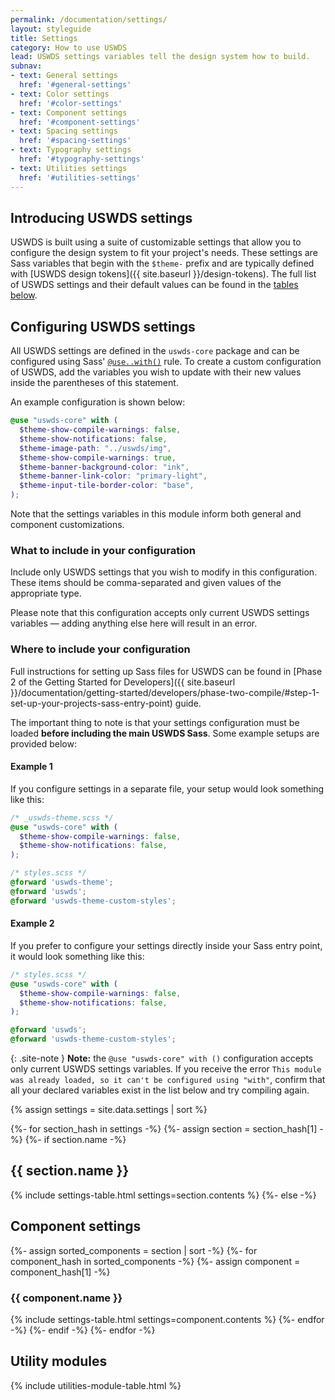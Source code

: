 ```yaml
---
permalink: /documentation/settings/
layout: styleguide
title: Settings
category: How to use USWDS
lead: USWDS settings variables tell the design system how to build.
subnav:
- text: General settings
  href: '#general-settings'
- text: Color settings
  href: '#color-settings'
- text: Component settings
  href: '#component-settings'
- text: Spacing settings
  href: '#spacing-settings'
- text: Typography settings
  href: '#typography-settings'
- text: Utilities settings
  href: '#utilities-settings'
---
```


## Introducing USWDS settings
USWDS is built using a suite of customizable settings that allow you to configure the design system to fit your project's needs. These settings are Sass variables that begin with the `$theme-` prefix and are typically defined with [USWDS design tokens]({{ site.baseurl }}/design-tokens). The full list of USWDS settings and their default values can be found in the [tables below](#general-settings).

## Configuring USWDS settings
All USWDS settings are defined in the `uswds-core` package and can be configured using Sass' [`@use..with()`](https://sass-lang.com/documentation/at-rules/use#configuration) rule. To create a custom configuration of USWDS, add the variables you wish to update with their new values inside the parentheses of this statement.

An example configuration is shown below:

```scss
@use "uswds-core" with (
  $theme-show-compile-warnings: false,
  $theme-show-notifications: false,
  $theme-image-path: "../uswds/img",
  $theme-show-compile-warnings: true,
  $theme-banner-background-color: "ink",
  $theme-banner-link-color: "primary-light",
  $theme-input-tile-border-color: "base",
);
```
Note that the settings variables in this module inform both general and component customizations.

### What to include in your configuration
Include only USWDS settings that you wish to modify in this configuration. These items should be comma-separated and given values of the appropriate type.

Please note that this configuration accepts only current USWDS settings variables &mdash; adding anything else here will result in an error.

### Where to include your configuration
Full instructions for setting up Sass files for USWDS can be found in [Phase 2 of the Getting Started for Developers]({{ site.baseurl }}/documentation/getting-started/developers/phase-two-compile/#step-1-set-up-your-projects-sass-entry-point) guide.

The important thing to note is that your settings configuration must be loaded **before including the main USWDS Sass**. Some example setups are provided below:

#### Example 1
If you configure settings in a separate file, your setup would look something like this:

```scss
/* _uswds-theme.scss */
@use "uswds-core" with (
  $theme-show-compile-warnings: false,
  $theme-show-notifications: false,
);
```

```scss
/* styles.scss */
@forward 'uswds-theme';
@forward 'uswds';
@forward 'uswds-theme-custom-styles';
```

#### Example 2

If you prefer to configure your settings directly inside your Sass entry point, it would look something like this:

```scss
/* styles.scss */
@use "uswds-core" with (
  $theme-show-compile-warnings: false,
  $theme-show-notifications: false,
);

@forward 'uswds';
@forward 'uswds-theme-custom-styles';
```

{: .site-note }
**Note:** the `@use "uswds-core" with ()` configuration accepts only current USWDS settings variables. If you receive the error `This module was already loaded, so it can't be configured using "with"`, confirm that all your declared variables exist in the list below and try compiling again.

{% assign settings = site.data.settings | sort %}

{%- for section_hash in settings -%}
  {%- assign section = section_hash[1] -%}
  {%- if section.name -%}
    <h2 id="{{ section.name | slugify }}">{{ section.name }}</h2>
    {% include settings-table.html
      settings=section.contents
    %}
  {%- else -%}
    <h2 id="component-settings">Component settings</h2>
    {%- assign sorted_components = section | sort -%}
    {%- for component_hash in sorted_components -%}
    {%- assign component = component_hash[1] -%}
      <h3 id="{{ component.name | slugify }}" class="border-bottom-2px padding-bottom-05 text-normal">{{ component.name }}</h3>
      {% include settings-table.html
        settings=component.contents
      %}
    {%- endfor -%}
  {%- endif -%}
{%- endfor -%}

<h2 id="utility-modules">Utility modules</h2>
{% include utilities-module-table.html %}
